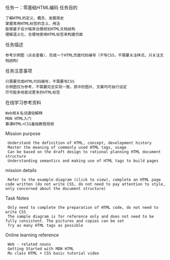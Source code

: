 任务一：零基础HTML编码
任务目的

    了解HTML的定义、概念、发展简史
    掌握常用HTML标签的含义、用法
    能够基于设计稿来合理规划HTML文档结构
    理解语义化，合理地使用HTML标签来构建页面

任务描述

    参考示例图（点击查看），完成一个HTML页面代码编写（不写CSS，不需要关注样式，只关注文档结构）

任务注意事项

    只需要完成HTML代码编写，不需要写CSS
    示例图仅为参考，不需要完全实现一致，其中的图片、文案均可自行设定
    尽可能多地尝试更多的HTML标签

在线学习参考资料

    Web相关名词通俗解释
    MDN HTML入门
    慕课HTML+CSS基础教程视频



Mission purpose

     Understand the definition of HTML, concept, development history
     Master the meaning of commonly used HTML tags, usage
     Can be based on the draft design to rational planning HTML document structure
     Understanding semantics and making use of HTML tags to build pages

mission details

     Refer to the example diagram (click to view), complete an HTML page code written (do not write CSS, do not need to pay attention to style, only concerned about the document structure)

Task Notes

     Only need to complete the preparation of HTML code, do not need to write CSS
     The sample diagram is for reference only and does not need to be fully consistent. The pictures and copies can be set
     Try as many HTML tags as possible

Online learning reference

     Web - related nouns
     Getting Started with MDN HTML
     Mu class HTML + CSS basic tutorial video